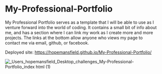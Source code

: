 # My-Professional-Portfolio

My Professional Portfolio serves as a template that I will be able to use as I venture forward into the world of coding. It contains a small bit of info about me, and has a section where I can link my work as I create more and more projects. The links at the bottom allow anyone who views my page to contact me via email, github, or facebook. 


Deployed site: https://hopemansfield.github.io/My-Professional-Portfolio/

![_Users_hopemansfield_Desktop_challenges_My-Professional-Portfolio_index html (1)](https://user-images.githubusercontent.com/116748007/206037411-a146f7ce-4352-4514-8b53-af575f64ea57.png)
